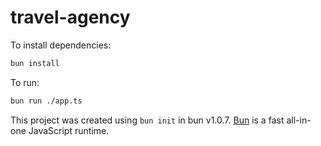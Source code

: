 # travel-agency

To install dependencies:

```bash
bun install
```

To run:

```bash
bun run ./app.ts
```

This project was created using `bun init` in bun v1.0.7. [Bun](https://bun.sh) is a fast all-in-one JavaScript runtime.
